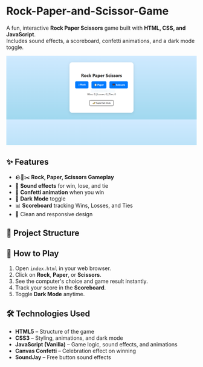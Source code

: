 # Rock-Paper-and-Scissor-Game

A fun, interactive **Rock Paper Scissors** game built with **HTML, CSS, and JavaScript**.  
Includes sound effects, a scoreboard, confetti animations, and a dark mode toggle.  

![Game Screenshot](rps.png)

## ✨ Features
- 🪨📄✂️ **Rock, Paper, Scissors Gameplay**
- 🎵 **Sound effects** for win, lose, and tie
- 🎊 **Confetti animation** when you win
- 🌙 **Dark Mode** toggle
- 📊 **Scoreboard** tracking Wins, Losses, and Ties
- 🎨 Clean and responsive design

## 📂 Project Structure


## 🚀 How to Play
1. Open `index.html` in your web browser.
2. Click on **Rock**, **Paper**, or **Scissors**.
3. See the computer's choice and game result instantly.
4. Track your score in the **Scoreboard**.
5. Toggle **Dark Mode** anytime.

## 🛠 Technologies Used
- **HTML5** – Structure of the game
- **CSS3** – Styling, animations, and dark mode
- **JavaScript (Vanilla)** – Game logic, sound effects, and animations
- **Canvas Confetti** – Celebration effect on winning
- **SoundJay** – Free button sound effects



